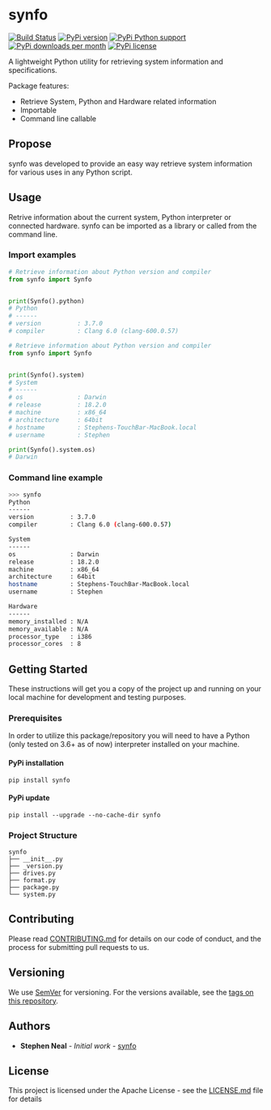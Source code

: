 # synfo

[![Build Status](https://travis-ci.com/sfneal/synfo.svg?branch=master)](https://travis-ci.com/sfneal/synfo)
[![PyPi version](https://img.shields.io/pypi/v/synfo)](https://pypi.org/project/synfo)
[![PyPi Python support](https://img.shields.io/pypi/pyversions/synfo)](https://pypi.org/project/synfo)
[![PyPi downloads per month](https://img.shields.io/pypi/dm/synfo)](https://pypi.org/project/synfo)
[![PyPi license](https://img.shields.io/pypi/l/synfo)](https://pypi.org/project/synfo)

A lightweight Python utility for retrieving system information and specifications.

Package features:

* Retrieve System, Python and Hardware related information
* Importable
* Command line callable

## Propose
synfo was developed to provide an easy way retrieve system information for various uses in any Python script.  

## Usage
Retrive information about the current system, Python interpreter or connected hardware.  synfo can be imported as a library or called from the command line.


### Import examples
```python
# Retrieve information about Python version and compiler
from synfo import Synfo


print(Synfo().python)
# Python
# ------
# version          : 3.7.0
# compiler         : Clang 6.0 (clang-600.0.57)
```

```python
# Retrieve information about Python version and compiler
from synfo import Synfo


print(Synfo().system)
# System
# ------
# os               : Darwin
# release          : 18.2.0
# machine          : x86_64
# architecture     : 64bit
# hostname         : Stephens-TouchBar-MacBook.local
# username         : Stephen

print(Synfo().system.os)
# Darwin

```
### Command line example
```bash
>>> synfo
Python
------
version          : 3.7.0
compiler         : Clang 6.0 (clang-600.0.57)

System
------
os               : Darwin
release          : 18.2.0
machine          : x86_64
architecture     : 64bit
hostname         : Stephens-TouchBar-MacBook.local
username         : Stephen

Hardware
------
memory_installed : N/A
memory_available : N/A
processor_type   : i386
processor_cores  : 8

```

## Getting Started

These instructions will get you a copy of the project up and running on your local machine for development and testing purposes.

### Prerequisites

In order to utilize this package/repository you will need to have a Python (only tested on 3.6+ as of now) interpreter installed on your machine.

#### PyPi installation
```
pip install synfo
```

#### PyPi update
```
pip install --upgrade --no-cache-dir synfo
```

### Project Structure

```
synfo
├── __init__.py
├── _version.py
├── drives.py
├── format.py
├── package.py
└── system.py

```

## Contributing

Please read [CONTRIBUTING.md](https://github.com/mrstephenneal/synfo/CONTRIBUTING.md) for details on our code of 
conduct, and the process for submitting pull requests to us.

## Versioning

We use [SemVer](http://semver.org/) for versioning. For the versions available, see the [tags on this repository](https://github.com/mrstephenneal/synfo). 

## Authors

* **Stephen Neal** - *Initial work* - [synfo](https://github.com/mrstephenneal)

## License

This project is licensed under the Apache License - see the [LICENSE.md](LICENSE.md) file for details
